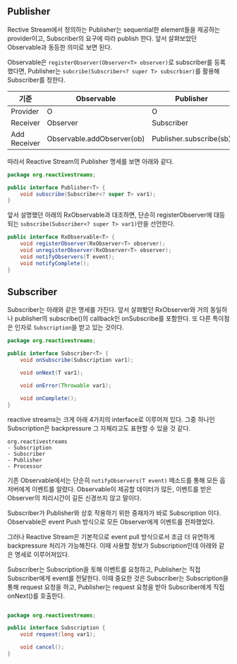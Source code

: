 ## Publisher 

Rective Stream에서 정의하는 Publisher는 sequential한 element들을 제공하는 provider이고, Subscriber의 요구에 따라 publish 한다.
앞서 살펴보았던 Observable과 동등한 의미로 보면 된다.

Observable은 `registerObserver(Observer<T> observer)`로 subscriber를 등록했다면, Publisher는 `subcribe(Subscriber<? super T> subscrbier)`를 활용해
Subscriber를 정한다.

 기준 | Observable | Publisher
---------- | --------- | ---------
Provider | O  | O
Receiver | Observer | Subscriber
Add Receiver | Observable.addObserver(ob) | Publisher.subscribe(sb) 

따라서 Reactive Stream의 Publisher 명세를 보면 아래와 같다.

```java
package org.reactivestreams;

public interface Publisher<T> {
    void subscribe(Subscriber<? super T> var1);
}
``` 

앞서 설명했던 아래의 RxObservable과 대조하면, 단순히 registerObserver에 대등되는 `subscribe(Subscriber<? super T> var1)`만을 선언한다. 

```java
public interface RxObservable<T> {
    void registerObserver(RxObserver<T> observer);
    void unregisterObserver(RxObserver<T> observer);
    void notifyObservers(T event);
    void notifyComplete();
}
```

## Subscriber

Subscriber는 아래와 같은 명세를 가진다. 앞서 살펴봤던 RxObserver와 거의 동일하나 publisher의 subscribe()의 callback인 onSubscribe를 포함한다.
또 다른 특이점은 인자로 `Subscription`을 받고 있는 것이다. 

```java
package org.reactivestreams;

public interface Subscriber<T> {
    void onSubscribe(Subscription var1);

    void onNext(T var1);

    void onError(Throwable var1);

    void onComplete();
}
```

reactive streams는 크게 아래 4가지의 interface로 이루어져 있다. 그중 하나인 Subscription은 backpressure 그 자체라고도 표현할 수 있을 것 같다. 

```
org.reactivestreams
- Subscription
- Subscriber
- Publisher
- Processor
```

기존 Observable에서는 단순히 `notifyObservers(T event)` 메소드를 통해 모든 옵저버에게 이벤트를 알렸다. 
Observable이 제공할 데이터가 많든, 이벤트를 받은 Observer의 처리시간이 길든 신경쓰지 않고 말이다.

Subscriber가 Publisher와 상호 작용하기 위한 중재자가 바로 Subscription 이다. 
Observable은 event Push 방식으로 모든 Observer에게 이벤트를 전파했었다.

그러나 Reactive Stream은 기본적으로 event pull 방식으로서 조금 더 유연하게 backpressure 처리가 가능해진다.
이때 사용할 정보가 Subscription인데 아래와 같은 명세로 이루어져있다.

Subscriber는 Subscription을 토해 이벤트를 요청하고, Publisher는 직접 Subscriber에게 event를 전달한다. 
이때 중요한 것은 Subscriber는 Subscription을 통해 request 요청을 하고, Publisher는 request 요청을 받아 Subscriber에게 직접 onNext()를 호출한다.

```java

package org.reactivestreams;

public interface Subscription {
    void request(long var1);

    void cancel();
}
```
